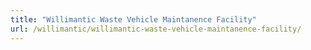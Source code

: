 ```yaml
---
title: "Willimantic Waste Vehicle Maintanence Facility"
url: /willimantic/willimantic-waste-vehicle-maintanence-facility/
---
```

